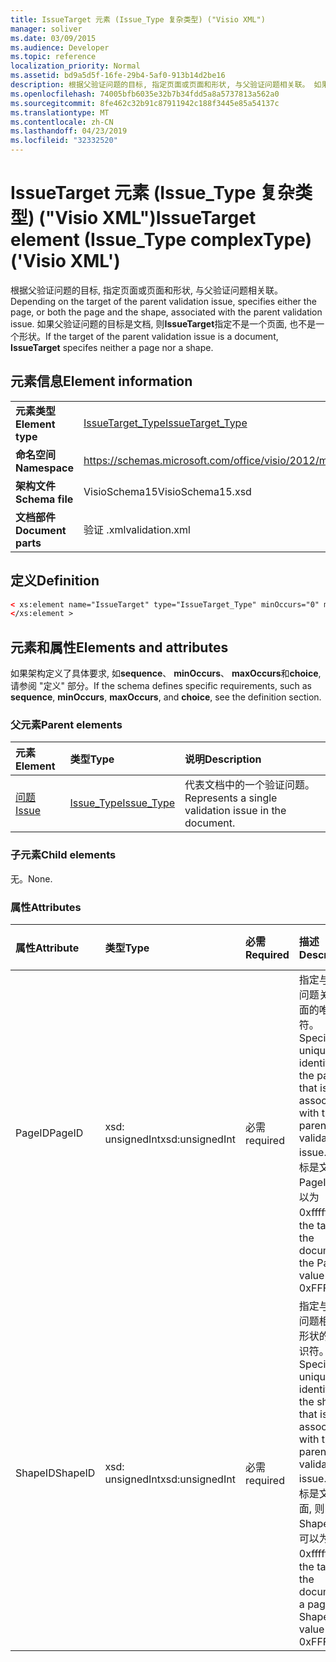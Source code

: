 ```yaml
---
title: IssueTarget 元素 (Issue_Type 复杂类型) ("Visio XML")
manager: soliver
ms.date: 03/09/2015
ms.audience: Developer
ms.topic: reference
localization_priority: Normal
ms.assetid: bd9a5d5f-16fe-29b4-5af0-913b14d2be16
description: 根据父验证问题的目标, 指定页面或页面和形状, 与父验证问题相关联。 如果父验证问题的目标是文档, 则 IssueTarget 指定不是一个页面, 也不是一个形状。
ms.openlocfilehash: 74005bfb6035e32b7b34fdd5a8a5737813a562a0
ms.sourcegitcommit: 8fe462c32b91c87911942c188f3445e85a54137c
ms.translationtype: MT
ms.contentlocale: zh-CN
ms.lasthandoff: 04/23/2019
ms.locfileid: "32332520"
---
```

# <a name="issuetarget-element-issuetype-complextype-visio-xml"></a><span data-ttu-id="c80d0-104">IssueTarget 元素 (Issue_Type 复杂类型) ("Visio XML")</span><span class="sxs-lookup"><span data-stu-id="c80d0-104">IssueTarget element (Issue_Type complexType) ('Visio XML')</span></span>

<span data-ttu-id="c80d0-105">根据父验证问题的目标, 指定页面或页面和形状, 与父验证问题相关联。</span><span class="sxs-lookup"><span data-stu-id="c80d0-105">Depending on the target of the parent validation issue, specifies either the page, or both the page and the shape, associated with the parent validation issue.</span></span> <span data-ttu-id="c80d0-106">如果父验证问题的目标是文档, 则**IssueTarget**指定不是一个页面, 也不是一个形状。</span><span class="sxs-lookup"><span data-stu-id="c80d0-106">If the target of the parent validation issue is a document, **IssueTarget** specifes neither a page nor a shape.</span></span> 
  
## <a name="element-information"></a><span data-ttu-id="c80d0-107">元素信息</span><span class="sxs-lookup"><span data-stu-id="c80d0-107">Element information</span></span>

|||
|:-----|:-----|
|<span data-ttu-id="c80d0-108">**元素类型**</span><span class="sxs-lookup"><span data-stu-id="c80d0-108">**Element type**</span></span> <br/> |[<span data-ttu-id="c80d0-109">IssueTarget_Type</span><span class="sxs-lookup"><span data-stu-id="c80d0-109">IssueTarget_Type</span></span>](issuetarget_type-complextypevisio-xml.md) <br/> |
|<span data-ttu-id="c80d0-110">**命名空间**</span><span class="sxs-lookup"><span data-stu-id="c80d0-110">**Namespace**</span></span> <br/> |https://schemas.microsoft.com/office/visio/2012/main  <br/> |
|<span data-ttu-id="c80d0-111">**架构文件**</span><span class="sxs-lookup"><span data-stu-id="c80d0-111">**Schema file**</span></span> <br/> |<span data-ttu-id="c80d0-112">VisioSchema15</span><span class="sxs-lookup"><span data-stu-id="c80d0-112">VisioSchema15.xsd</span></span>  <br/> |
|<span data-ttu-id="c80d0-113">**文档部件**</span><span class="sxs-lookup"><span data-stu-id="c80d0-113">**Document parts**</span></span> <br/> |<span data-ttu-id="c80d0-114">验证 .xml</span><span class="sxs-lookup"><span data-stu-id="c80d0-114">validation.xml</span></span>  <br/> |
   
## <a name="definition"></a><span data-ttu-id="c80d0-115">定义</span><span class="sxs-lookup"><span data-stu-id="c80d0-115">Definition</span></span>

```XML
< xs:element name="IssueTarget" type="IssueTarget_Type" minOccurs="0" maxOccurs="1" >
</xs:element >
```

## <a name="elements-and-attributes"></a><span data-ttu-id="c80d0-116">元素和属性</span><span class="sxs-lookup"><span data-stu-id="c80d0-116">Elements and attributes</span></span>

<span data-ttu-id="c80d0-117">如果架构定义了具体要求, 如**sequence**、 **minOccurs**、 **maxOccurs**和**choice**, 请参阅 "定义" 部分。</span><span class="sxs-lookup"><span data-stu-id="c80d0-117">If the schema defines specific requirements, such as **sequence**, **minOccurs**, **maxOccurs**, and **choice**, see the definition section.</span></span> 
  
### <a name="parent-elements"></a><span data-ttu-id="c80d0-118">父元素</span><span class="sxs-lookup"><span data-stu-id="c80d0-118">Parent elements</span></span>

|<span data-ttu-id="c80d0-119">**元素**</span><span class="sxs-lookup"><span data-stu-id="c80d0-119">**Element**</span></span>|<span data-ttu-id="c80d0-120">**类型**</span><span class="sxs-lookup"><span data-stu-id="c80d0-120">**Type**</span></span>|<span data-ttu-id="c80d0-121">**说明**</span><span class="sxs-lookup"><span data-stu-id="c80d0-121">**Description**</span></span>|
|:-----|:-----|:-----|
|[<span data-ttu-id="c80d0-122">问题</span><span class="sxs-lookup"><span data-stu-id="c80d0-122">Issue</span></span>](issue-element-issues_type-complextypevisio-xml.md) <br/> |[<span data-ttu-id="c80d0-123">Issue_Type</span><span class="sxs-lookup"><span data-stu-id="c80d0-123">Issue_Type</span></span>](issue_type-complextypevisio-xml.md) <br/> |<span data-ttu-id="c80d0-124">代表文档中的一个验证问题。</span><span class="sxs-lookup"><span data-stu-id="c80d0-124">Represents a single validation issue in the document.</span></span>  <br/> |
   
### <a name="child-elements"></a><span data-ttu-id="c80d0-125">子元素</span><span class="sxs-lookup"><span data-stu-id="c80d0-125">Child elements</span></span>

<span data-ttu-id="c80d0-126">无。</span><span class="sxs-lookup"><span data-stu-id="c80d0-126">None.</span></span>
  
### <a name="attributes"></a><span data-ttu-id="c80d0-127">属性</span><span class="sxs-lookup"><span data-stu-id="c80d0-127">Attributes</span></span>

|<span data-ttu-id="c80d0-128">**属性**</span><span class="sxs-lookup"><span data-stu-id="c80d0-128">**Attribute**</span></span>|<span data-ttu-id="c80d0-129">**类型**</span><span class="sxs-lookup"><span data-stu-id="c80d0-129">**Type**</span></span>|<span data-ttu-id="c80d0-130">**必需**</span><span class="sxs-lookup"><span data-stu-id="c80d0-130">**Required**</span></span>|<span data-ttu-id="c80d0-131">**描述**</span><span class="sxs-lookup"><span data-stu-id="c80d0-131">**Description**</span></span>|<span data-ttu-id="c80d0-132">**可能的值**</span><span class="sxs-lookup"><span data-stu-id="c80d0-132">**Possible values**</span></span>|
|:-----|:-----|:-----|:-----|:-----|
|<span data-ttu-id="c80d0-133">PageID</span><span class="sxs-lookup"><span data-stu-id="c80d0-133">PageID</span></span>  <br/> |<span data-ttu-id="c80d0-134">xsd: unsignedInt</span><span class="sxs-lookup"><span data-stu-id="c80d0-134">xsd:unsignedInt</span></span>  <br/> |<span data-ttu-id="c80d0-135">必需</span><span class="sxs-lookup"><span data-stu-id="c80d0-135">required</span></span>  <br/> |<span data-ttu-id="c80d0-136">指定与父验证问题关联的页面的唯一标识符。</span><span class="sxs-lookup"><span data-stu-id="c80d0-136">Specifies the unique identifier of the page that is associated with the parent validation issue.</span></span> <span data-ttu-id="c80d0-137">如果目标是文档, 则 PageID 值可以为0xffffffff。</span><span class="sxs-lookup"><span data-stu-id="c80d0-137">If the target is the document, the PageID value can be 0xFFFFFFFF.</span></span>  <br/> |<span data-ttu-id="c80d0-138">xsd: unsignedInt 类型的值。</span><span class="sxs-lookup"><span data-stu-id="c80d0-138">Values of the xsd:unsignedInt type.</span></span>  <br/> |
|<span data-ttu-id="c80d0-139">ShapeID</span><span class="sxs-lookup"><span data-stu-id="c80d0-139">ShapeID</span></span>  <br/> |<span data-ttu-id="c80d0-140">xsd: unsignedInt</span><span class="sxs-lookup"><span data-stu-id="c80d0-140">xsd:unsignedInt</span></span>  <br/> |<span data-ttu-id="c80d0-141">必需</span><span class="sxs-lookup"><span data-stu-id="c80d0-141">required</span></span>  <br/> |<span data-ttu-id="c80d0-142">指定与父验证问题相关联的形状的唯一标识符。</span><span class="sxs-lookup"><span data-stu-id="c80d0-142">Specifies the unique identifier of the shape that is associated with the parent validation issue.</span></span> <span data-ttu-id="c80d0-143">如果目标是文档或页面, 则 ShapeID 值可以为0xffffffff。</span><span class="sxs-lookup"><span data-stu-id="c80d0-143">If the target is the document or a page, the ShapeID value can be 0xFFFFFFFF.</span></span>  <br/> |<span data-ttu-id="c80d0-144">xsd: unsignedInt 类型的值。</span><span class="sxs-lookup"><span data-stu-id="c80d0-144">Values of the xsd:unsignedInt type.</span></span>  <br/> |
   

